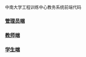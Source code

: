 中南大学工程训练中心教务系统前端代码


### [管理员端](http://gxxt.runtofuture.cn/manager/student-manage.html)

### [教师端](http://gxxt.runtofuture.cn/teacher/teach-schedule.html)

### [学生端](http://gxxt.runtofuture.cn/student/courses.html)

